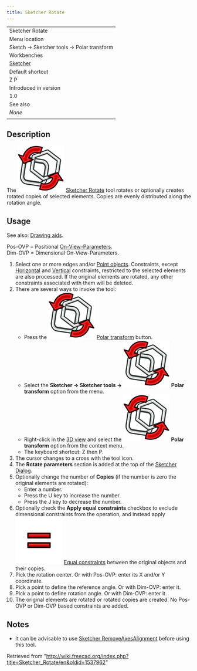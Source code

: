 ```yaml
---
title: Sketcher Rotate
---
```


|                                                      |
| ---------------------------------------------------- |
| Sketcher Rotate                                      |
| Menu location                                        |
| Sketch → Sketcher tools → Polar transform            |
| Workbenches                                          |
| [Sketcher](/Sketcher_Workbench "Sketcher Workbench") |
| Default shortcut                                     |
| Z P                                                  |
| Introduced in version                                |
| 1.0                                                  |
| See also                                             |
| _None_                                               |
|                                                      |

## Description

The ![](/src/assets/images/Sketcher_Rotate.svg) [Sketcher Rotate](/Sketcher_Rotate "Sketcher Rotate") tool rotates or optionally creates rotated copies of selected elements. Copies are evenly distributed along the rotation angle.

## Usage

See also: [Drawing aids](/Sketcher_Workbench#Drawing_aids "Sketcher Workbench").

Pos-OVP = Positional [On-View-Parameters](/Sketcher_Preferences#General "Sketcher Preferences").  
Dim-OVP = Dimensional On-View-Parameters.

1. Select one or more edges and/or [Point objects](/Sketcher_CreatePoint "Sketcher CreatePoint"). Constraints, except [Horizontal](/Sketcher_ConstrainHorizontal "Sketcher ConstrainHorizontal") and [Vertical](/Sketcher_ConstrainVertical "Sketcher ConstrainVertical") constraints, restricted to the selected elements are also processed. If the original elements are rotated, any other constraints associated with them will be deleted.
2. There are several ways to invoke the tool:
   - Press the ![](/src/assets/images/Sketcher_Rotate.svg) [Polar transform](/Sketcher_Rotate "Sketcher Rotate") button.
   - Select the **Sketcher → Sketcher tools → ![](/src/assets/images/Sketcher_Rotate.svg) Polar transform** option from the menu.
   - Right-click in the [3D view](/3D_view "3D view") and select the **![](/src/assets/images/Sketcher_Rotate.svg) Polar transform** option from the context menu.
   - The keyboard shortcut: Z then P.
3. The cursor changes to a cross with the tool icon.
4. The **Rotate parameters** section is added at the top of the [Sketcher Dialog](/Sketcher_Dialog "Sketcher Dialog").
5. Optionally change the number of **Copies** (if the number is zero the original elements are rotated):
   - Enter a number.
   - Press the U key to increase the number.
   - Press the J key to decrease the number.
6. Optionally check the **Apply equal constraints** checkbox to exclude dimensional constraints from the operation, and instead apply ![](/src/assets/images/Sketcher_ConstrainEqual.svg) [Equal constraints](/Sketcher_ConstrainEqual "Sketcher ConstrainEqual") between the original objects and their copies.
7. Pick the rotation center. Or with Pos-OVP: enter its X and/or Y coordinate.
8. Pick a point to define the reference angle. Or with Dim-OVP: enter it.
9. Pick a point to define rotation angle. Or with Dim-OVP: enter it.
10. The original elements are rotated or rotated copies are created. No Pos-OVP or Dim-OVP based constraints are added.

## Notes

- It can be advisable to use [Sketcher RemoveAxesAlignment](/Sketcher_RemoveAxesAlignment "Sketcher RemoveAxesAlignment") before using this tool.

Retrieved from "<http://wiki.freecad.org/index.php?title=Sketcher_Rotate/en&oldid=1537962>"

